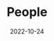 ---
title: People
date: 2022-10-24

type: landing

sections:
  - block: people
    content:
      title: 组内成员
      # Choose which groups/teams of users to display.
      #   Edit `user_groups` in each user's profile to add them to one or more of these groups.
      user_groups:
        - 导师
        - 博士研究生
        - 硕士研究生
        - 访问研究生

      sort_by: Params.role
      sort_ascending: true
    design:
      show_interests: false # 在成员下方显示研究兴趣
      show_role: true # 在成员下方显示职位
      show_social: true #在成员下方显示相关链接的跳转按钮
---